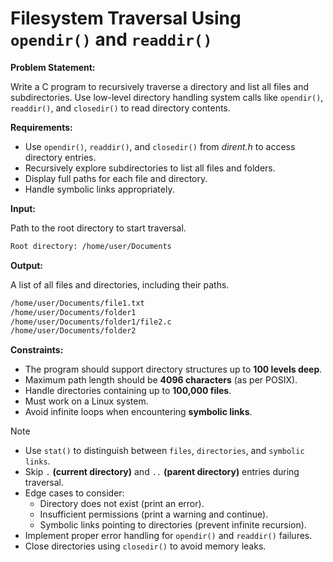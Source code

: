 # Filesystem Traversal Using `opendir()` and `readdir()`

**Problem Statement:**

Write a C program to recursively traverse a directory and list all files and subdirectories. Use low-level directory handling system calls like `opendir()`, `readdir()`, and `closedir()` to read directory contents.

**Requirements:**

- Use `opendir()`, `readdir()`, and `closedir()` from *dirent.h* to access directory entries.
- Recursively explore subdirectories to list all files and folders.
- Display full paths for each file and directory.
- Handle symbolic links appropriately.

**Input:**

Path to the root directory to start traversal.

```bash
Root directory: /home/user/Documents
```

**Output:**

A list of all files and directories, including their paths.

```bash
/home/user/Documents/file1.txt
/home/user/Documents/folder1
/home/user/Documents/folder1/file2.c
/home/user/Documents/folder2
```

**Constraints:**

- The program should support directory structures up to **100 levels deep**.
- Maximum path length should be **4096 characters** (as per POSIX).
- Handle directories containing up to **100,000 files**.
- Must work on a Linux system.
- Avoid infinite loops when encountering **symbolic links**.

> [!NOTE]
>
> - Use `stat()` to distinguish between `files`, `directories`, and `symbolic links`.
> - Skip `.` **(current directory)** and `..` **(parent directory)** entries during traversal.
> - Edge cases to consider:
>   - Directory does not exist (print an error).
>   - Insufficient permissions (print a warning and continue).
>   - Symbolic links pointing to directories (prevent infinite recursion).
> - Implement proper error handling for `opendir()` and `readdir()` failures.
> - Close directories using `closedir()` to avoid memory leaks.
